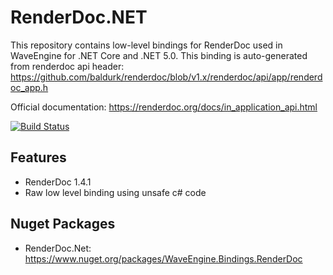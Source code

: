 # RenderDoc.NET
This repository contains low-level bindings for RenderDoc used in WaveEngine for .NET Core and .NET 5.0.
This binding is auto-generated from renderdoc api header: https://github.com/baldurk/renderdoc/blob/v1.x/renderdoc/api/app/renderdoc_app.h

Official documentation: https://renderdoc.org/docs/in_application_api.html

[![Build Status](https://waveengineteam.visualstudio.com/Wave.Engine/_apis/build/status/WaveEngine.RenderDoc.NET?branchName=master)](https://waveengineteam.visualstudio.com/Wave.Engine/_build/latest?definitionId=60&branchName=master)

## Features
- RenderDoc 1.4.1
- Raw low level binding using unsafe c# code

## Nuget Packages

- RenderDoc.Net: https://www.nuget.org/packages/WaveEngine.Bindings.RenderDoc
